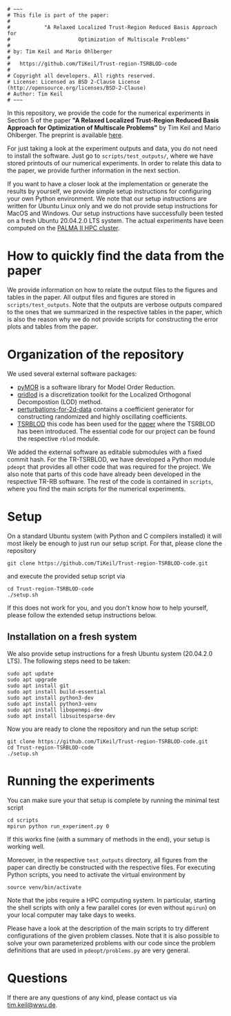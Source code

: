 ```
# ~~~
# This file is part of the paper:
#
#           "A Relaxed Localized Trust-Region Reduced Basis Approach for
#                      Optimization of Multiscale Problems"
#
# by: Tim Keil and Mario Ohlberger
#
#   https://github.com/TiKeil/Trust-region-TSRBLOD-code
#
# Copyright all developers. All rights reserved.
# License: Licensed as BSD 2-Clause License (http://opensource.org/licenses/BSD-2-Clause)
# Author: Tim Keil 
# ~~~
```

In this repository, we provide the code for the numerical experiments in Section 5
of the paper **"A Relaxed Localized Trust-Region Reduced Basis Approach for Optimization of Multiscale Problems"** by Tim Keil and Mario Ohlberger.
The preprint is available [here](https://arxiv.org/abs/2203.09964).

For just taking a look at the experiment outputs and data, you do not need to
install the software. Just go to `scripts/test_outputs/`,
where we have stored printouts of our numerical experiments.
In order to relate this data to the paper, we provide further information in the next section.

If you want to have a closer look at the implementation or generate the results by
yourself, we provide simple setup instructions for configuring your own Python environment.
We note that our setup instructions are written for Ubuntu Linux only and we do not provide
setup instructions for MacOS and Windows.
Our setup instructions have successfully been tested on a fresh Ubuntu 20.04.2.0 LTS system.
The actual experiments have been computed on the
[PALMA II HPC cluster](<https://www.uni-muenster.de/IT/en/services/unterstuetzungsleistung/hpc/index.shtml>).

# How to quickly find the data from the paper

We provide information on how to relate the output files to the figures and tables in the paper.
All output files and figures are stored in `scripts/test_outputs`.
Note that the outputs are verbose outputs compared to the ones that we summarized in the respective tables in the paper,
which is also the reason why we do not provide scripts for constructing the error plots and
tables from the paper.

# Organization of the repository

We used several external software packages:

- [pyMOR](https://pymor.org) is a software library for Model Order Reduction.
- [gridlod](https://github.com/fredrikhellman/gridlod) is a discretization toolkit for the
Localized Orthogonal Decompostion (LOD) method. 
- [perturbations-for-2d-data](https://github.com/TiKeil/perturbations-for-2d-data) contains
a coefficient generator for constructing randomized and highly oscillating coefficients.
- [TSRBLOD](https://github.com/TiKeil/Two-scale-RBLOD) this code has been used for the [paper](https://arxiv.org/abs/2111.08643) where the TSRBLOD has been introduced. The essential code for our project can be found the respective `rblod` module.

We added the external software as editable submodules with a fixed commit hash.
For the TR-TSRBLOD, we have developed a Python module `pdeopt` that provides all other code that was required for the project. We also note that parts of this code have already been developed in the respective TR-RB software.
The rest of the code is contained in `scripts`, where you find the main scripts for the numerical experiments.

# Setup

On a standard Ubuntu system (with Python and C compilers installed) it will most likely be enough
to just run our setup script. For that, please clone the repository

```
git clone https://github.com/TiKeil/Trust-region-TSRBLOD-code.git
```

and execute the provided setup script via 

```
cd Trust-region-TSRBLOD-code
./setup.sh
```

If this does not work for you, and you don't know how to help yourself,
please follow the extended setup instructions below.

## Installation on a fresh system

We also provide setup instructions for a fresh Ubuntu system (20.04.2.0 LTS).
The following steps need to be taken:

```
sudo apt update
sudo apt upgrade
sudo apt install git
sudo apt install build-essential
sudo apt install python3-dev
sudo apt install python3-venv
sudo apt install libopenmpi-dev
sudo apt install libsuitesparse-dev
```

Now you are ready to clone the repository and run the setup script:

```
git clone https://github.com/TiKeil/Trust-region-TSRBLOD-code.git
cd Trust-region-TSRBLOD-code
./setup.sh
```

# Running the experiments

You can make sure your that setup is complete by running the minimal test script
```
cd scripts
mpirun python run_experiment.py 0
```

If this works fine (with a summary of methods in the end), your setup is working well.

Moreover, in the respective `test_outputs` directory, all figures from the paper can directly be constructed with the respective files.
For executing Python scripts, you need to activate the virtual environment by

```
source venv/bin/activate
```

Note that the jobs require a HPC computing system.
In particular, starting the shell scripts with only a few parallel cores (or even without `mpirun`)
on your local computer may take days to weeks.

Please have a look at the description of the main scripts to try different configurations of the given problem classes.
Note that it is also possible to solve your own parameterized problems with our code since the problem definitions that are used in
`pdeopt/problems.py` are very general. 

# Questions

If there are any questions of any kind, please contact us via <tim.keil@wwu.de>.
